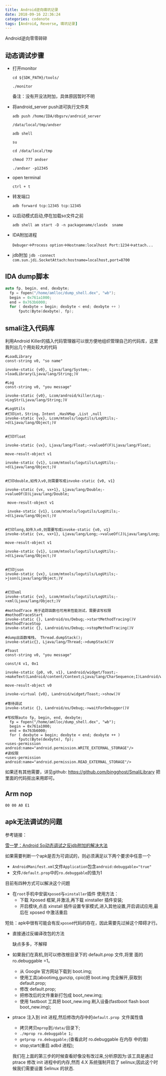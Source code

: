 ```yaml
---
title: Android逆向填坑记录
date: 2018-09-16 22:36:24
categories: codenote
tags: [Android, Reverse, 填坑记录]
---
```


Android逆向零零碎碎
<!--more-->

## 动态调试步骤

- 打开monitor

  `cd ${SDK_PATH}/tools/`

  `./monitor`

  备注：没有开没法附加，具体原因暂时不明

- 将android_server push进可执行文件夹

  `adb push /home/IDA/dbgsrv/android_server ` 

  `/data/local/tmp/andser`

  `adb shell`

  `su`

  `cd /data/local/tmp`

  `chmod 777 andser`

  `./andser -p12345`

- open terminal

  `ctrl + t`

- 转发端口

  `adb forward tcp:12345 tcp:12345`

- 以启动模式启动,停在加载so文件之前

  `adb shell am start -D -n packagename/clasdx	sname`

- IDA附加进程

  `Debuger`->`Process option`->`Hostname:localhost Port:1234`->`attach...`

- jdb附加
  `jdb -connect com.sun.jdi.SocketAttach:hostname=localhost,port=8700`

## IDA dump脚本

```c
auto fp, begin, end, dexbyte;
  fp = fopen("/home/amlloc/dump_shell.dex", "wb");
  begin = 0x761a1000;
  end = 0x763b6000;
  for ( dexbyte = begin; dexbyte < end; dexbyte ++ )
      fputc(Byte(dexbyte), fp);
```



## smali注入代码库
利用Android Killer的插入代码管理器可以很方便地组织管理自己的代码库，这里我列出几个用处较大的代码

```
#LoadLibrary
const-string v0, "so name"

invoke-static {v0}, Ljava/lang/System;->loadLibrary(Ljava/lang/String;)V
```

```
#Log
const-string v0, "you message"

invoke-static {v0}, Lcom/android/killer/Log;->LogStr(Ljava/lang/String;)V

```

```
#LogUtils
#打印int，String，Intent ,HashMap ,List ,null
invoke-static {vx}, Lcom/mtools/logutils/LogUtils;->d(Ljava/lang/Object;)V


#打印float

invoke-static {vx}, Ljava/lang/Float;->valueOf(F)Ljava/lang/Float;

move-result-object v1

invoke-static {v1}, Lcom/mtools/logutils/LogUtils;->d(Ljava/lang/Object;)V


#打印double,如传入v0,则需要写成invoke-static {v0, v1}

invoke-static {vx, vx+1}, Ljava/lang/Double;->valueOf(D)Ljava/lang/Double;

 move-result-object v1

 invoke-static {v1}, Lcom/mtools/logutils/LogUtils;->d(Ljava/lang/Object;)V


#打印long,如传入v0,则需要写成invoke-static {v0, v1}
invoke-static {vx, vx+1}, Ljava/lang/Long;->valueOf(J)Ljava/lang/Long;

move-result-object v1

invoke-static {v1}, Lcom/mtools/logutils/LogUtils;->d(Ljava/lang/Object;)V


#打印json
invoke-static {vx}, Lcom/mtools/logutils/LogUtils;->json(Ljava/lang/Object;)V


#打印xml
invoke-static {vx}, Lcom/mtools/logutils/LogUtils;->xml(Ljava/lang/Object;)V
```

```
#mothodTrace 用于追踪函数也可用来性能测试，需要读写权限
#mothodTraceStart
invoke-static {}, Landroid/os/Debug;->startMethodTracing()V
#mothodTraceStop
invoke-static {}, Landroid/os/Debug;->stopMethodTracing()V
```

```
#dump出函数堆栈， Thread.dumpStack();
invoke-static{}, Ljava/lang/Thread;->dumpStack()V
```

```
#Toast
const-string v0, "you message"

const/4 v1, 0x1

invoke-static {p0, v0, v1}, Landroid/widget/Toast;->makeText(Landroid/content/Context;Ljava/lang/CharSequence;I)Landroid/widget/Toast;

move-result-object v0

invoke-virtual {v0}, Landroid/widget/Toast;->show()V
```

```
#等待调试
invoke-static {}, Landroid/os/Debug;->waitForDebugger()V
```

```
#写权限auto fp, begin, end, dexbyte;
  fp = fopen("/home/amlloc/dump_shell.dex", "wb");
  begin = 0x761a1000;
  end = 0x763b6000;
  for ( dexbyte = begin; dexbyte < end; dexbyte ++ )
      fputc(Byte(dexbyte), fp);
<uses-permission android:name="android.permission.WRITE_EXTERNAL_STORAGE"/>
#读权限
<uses-permission android:name="android.permission.READ_EXTERNAL_STORAGE"/>
```
如果还有其他需要，详见github:
https://github.com/bingghost/SmaliLibrary
把里面的代码抠出来用即可。

## Arm nop
`00 00 A0 E1`

## apk无法调试的问题

参考链接：

[雪一梦：Android So动态调试之反jdb附加的解决大法](https://blog.csdn.net/feibabeibei_beibei/article/details/52744231)

如果需要判断一个apk是否为可调试的，则必须满足以下两个要求中任意一个

- `AndroidManifest.xml`文件`Application`包含`android:debuggable="true"`
- 文件`/default.prop`中的`ro.debuggable`的值为1

目前有四种方式可以解决这个问题

- 在`root`手机中安装`Xposed`与`xinstaller`插件
  使用方法：
  - 下载 Xposed 框架,并激活,再下载 xinstaller 插件安装;
  - 开启模块,点击 xinstall 插件设置专家模式,进入其他设置,开启调试应用,最后在 xposed 中激活重启

​        短处：apk中很有可能会有反`xposed`代码的存在，因此需要先过掉这个障碍才行。

- 直接通过反编译改包的方法

  缺点多多，不解释

- 如果我们在真机,则可以修改根目录下的 default.prop 文件,将里
  面的 ro.debuggable =1。

  - 从 Google 官方网站下载到 boot.img;
  - 使用工具(abootimg,gunzip, cpio)把 boot.img 完全解开,获取到 default.prop;
  - 修改 default.prop;
  - 把修改后的文件重新打包成 boot_new.img;
  - 使用 fastboot 工具把 boot_new.img 刷入设备(fastboot
    flash boot boot_new.img);

- ptrace 注入到 init 进程,然后修改内存中的`default.prop `文件属性值

  - 拷贝拷贝` mprop `到`/data/`目录下;
  - `./mprop ro.debuggable 1;`
  - `getprop ro.debuggable;`(查看此时 ro.debuggable 在内存
    中的值)
  - stop;start(重启 adbd 进程);

  我们在上面的第三步的时候查看好像没有改过来,分析原因为:该工具是通过 ptrace 修改 init 进程中的内存,然而 4.X 系统强制开启了 selinux;因此这个时候我们需要设置 Selinux 的状态.